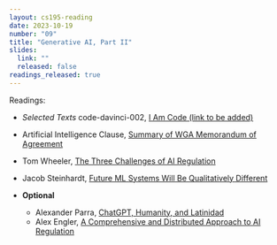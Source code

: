 ```yaml
---
layout: cs195-reading
date: 2023-10-19
number: "09"
title: "Generative AI, Part II"
slides:
  link: ""
  released: false
readings_released: true
---
```


Readings:

- <em>Selected Texts</em> code-davinci-002, [I Am Code (link to be added)](https://www.google.com/url?sa=t&rct=j&q=&esrc=s&source=web&cd=&cad=rja&uact=8&ved=2ahUKEwiToIGXvPuBAxXtPUQIHWDvBTkQwqsBegQICBAB&url=https%3A%2F%2Fwww.youtube.com%2Fwatch%3Fv%3DdQw4w9WgXcQ&usg=AOvVaw0aHtehaphMhOCAkCydRLZU&opi=89978449) 
- Artificial Intelligence Clause, [Summary of WGA Memorandum of Agreement](https://www.wgacontract2023.org/the-campaign/summary-of-the-2023-wga-mba)
- Tom Wheeler, [The Three Challenges of AI Regulation](https://www.brookings.edu/articles/the-three-challenges-of-ai-regulation/)
- Jacob Steinhardt, [Future ML Systems Will Be Qualitatively Different](https://bounded-regret.ghost.io/future-ml-systems-will-be-qualitatively-different/)
  
- **Optional** 
  - Alexander Parra, [ChatGPT, Humanity, and Latinidad](https://medium.com/latinxinai/chatgpt-humanity-and-latinidad-76274890075d)
  - Alex Engler, [A Comprehensive and Distributed Approach to AI Regulation](https://www.brookings.edu/articles/a-comprehensive-and-distributed-approach-to-ai-regulation/)
